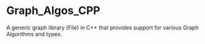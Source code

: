 # Graph_Algos_CPP
A generic graph library (File) in C++ that provides support for various Graph Algorithms and types. 
